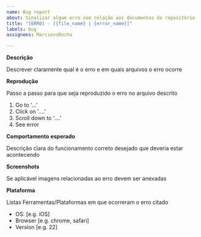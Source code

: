 ```yaml
---
name: Bug report
about: Sinalizar algum erro com relação aos documentos do repositório
title: "[ERRO] - [{file_name} | {error_name}]"
labels: bug
assignees: MarciovsRocha

---
```


**Descrição**

Descrever claramente qual é o erro e em quais arquivos o erro ocorre

**Reprodução**

Passo a passo para que seja reproduzido o erro no arquivo descrito

1. Go to '...'
2. Click on '....'
3. Scroll down to '....'
4. See error

**Comportamento esperado**

Descrição clara do funcionamento correto desejado que deveria estar acontecendo

**Screenshots**

Se aplicável imagens relacionadas ao erro devem ser anexadas

**Plataforma**

Listas Ferramentas/Plataformas em que ocorreram o erro citado

 - OS: [e.g. iOS]
 - Browser [e.g. chrome, safari]
 - Version [e.g. 22]
